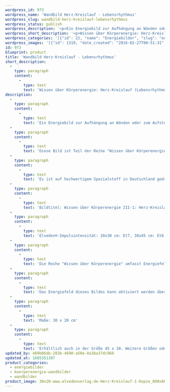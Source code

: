 ```yaml
---
wordpress_id: 973
wordpress_name: 'Wandbild Herz-Kreislauf - Lebensrhythmus'
wordpress_slug: wandbild-herz-kreislauf-lebensrhythmus
wordpress_status: publish
wordpress_description: '<p>Ein Energiebild zur Aufhängung an Wänden oder zum Aufstellen im Raum mit einem aktivierbaren Informationsfeld zu: Wissen über Körperenergie, speziell über die Aspekte von Herz und Kreislauf sowie Rhythmus. Das Energiefeld dieses Bildes bietet Impulse (im Sinne von Informationen) an, um das eigene Wissen über Herz, Kreislauf und den eigenen, individuellen Lebensrhythmus aktiv selbst zu vertiefen bzw. zu erweitern. <a href="http://info@elvedenverlag.de">Zur Anwendung für andere Personen informieren wir Sie gerne direkt</a>.<br />Diese Bild ist Teil der Reihe "Wissen über Körperenergie" (beachten Sie bitte unsere Anmerkungen weiter unten zur Reihe "Wissen über Körperenergien").</p><p>Es ist auf hochwertigem Spezialstoff in Deutschland gedruckt und sorgfältig in Handarbeit auf Holzkeilrahmen aufgezogen. Laut Herstellerangaben ist der farbintensive Druck 70 Jahre lichtecht, waschbar und in einem umweltorientierten Verfahren hergestellt. Der Oberstoff ist mit einer Spezialbeschichtung unterfüttert, so dass, bei Aufhängung an der Wand, der rückseitige Holzrahmen auch bei hellen Farben unsichtbar ist.</p><p>Bildtitel: Wissen über Körperenergie III-1: Herz-Kreislauf 1. Reihe: Körperenergiewissen</p><p>Elveden®-Impulsintensität: 20x30 cm: Et7, 30x45 cm: Et6, 40x60 cm: Et4</p><p>Die Reihe "Wissen über Körperenergie" umfasst Energiefelder in Bezug auf sämtliche Funktionen und Teilbereiche des menschlichen Körpers. Rechtlicher Hinweis: Es handelt sich bei diesen Bildern um Energiefelder mit Impulsen, um Wissen selbst zu entwickeln. Sie ersetzen nicht den Besuch bei einem Arzt etc. oder therapeutischer Anwendungen. Bei Interesse an einem Set mit den gleichen Bildern in verschiedenen Größen oder unterschiedlichen Bildern dieser Reihe wenden Sie sich bitte direkt an uns. Wir informieren Sie gerne über die Vergünstigungen. Für Praxiseinrichtungen etc. beraten wir Sie gerne.<br />Das Energiefeld dieses Bildes kann aktiviert werden über das bewusste Konzentrieren auf den für sich selbst erwünschten inneren Zustand an Wissen über Körperenergien. Es aktiviert sich jeweils der Teil des Bildenergiefeldes, der aktuell förderlich ist.</p><p>Maße: 30 x 20 cm</p><p>Erhältlich auch in der Größe 45 x 30. Weitere Größen oder andere Seitenverhältnisse, sind bis 200 cm individuell für Sie innerhalb weniger Tage herstellbar. Bitte kontaktieren Sie uns hierfür unter <a href="mailto:info@elvedenverlag.de">info@elvedenverlag.de</a>.</p><p><a href="https://my.feenbaum.de/anwendung-energie-wandbilder/">Anwendungshinweise</a>      <a href="https://my.feenbaum.de/produktinformation-wandbilder/">Produktinformationen</a></p>'
wordpress_short_description: '<p>Wissen über Körperenergie: Herz-Kreislauf (Lebensrhythmus)</p>'
wordpress_categories: '[{"id": 22, "name": "Energiebilder", "slug": "energiebilder"}, {"id": 46, "name": "K\u00f6rperenergie", "slug": "koerperenergie-wandbilder"}, {"id": 24, "name": "Wandbilder", "slug": "wandbilder"}]'
wordpress_images: '[{"id": 1319, "date_created": "2016-02-27T00:51:31", "date_created_gmt": "2016-02-26T22:51:31", "date_modified": "2016-02-27T00:51:31", "date_modified_gmt": "2016-02-26T22:51:31", "src": "https://my.feenbaum.de/wp-content/uploads/2016/02/30x20-www.elvedenverlag.de-Herz-Kreislauf-1-Kopie_800x800-W.jpg", "name": "30&#215;20 www.elvedenverlag.de  Herz-Kreislauf-1 Kopie_800x800-W", "alt": ""}]'
id: 973
blueprint: product
title: 'Wandbild Herz-Kreislauf - Lebensrhythmus'
short_description:
  -
    type: paragraph
    content:
      -
        type: text
        text: 'Wissen über Körperenergie: Herz-Kreislauf (Lebensrhythmus)'
description:
  -
    type: paragraph
    content:
      -
        type: text
        text: 'Ein Energiebild zur Aufhängung an Wänden oder zum Aufstellen im Raum mit einem aktivierbaren Informationsfeld zu: Wissen über Körperenergie, speziell über die Aspekte von Herz und Kreislauf sowie Rhythmus. Das Energiefeld dieses Bildes bietet Impulse (im Sinne von Informationen) an, um das eigene Wissen über Herz, Kreislauf und den eigenen, individuellen Lebensrhythmus aktiv selbst zu vertiefen bzw. zu erweitern. Zur Anwendung für andere Personen informieren wir Sie gerne direkt.'
  -
    type: paragraph
    content:
      -
        type: text
        text: 'Diese Bild ist Teil der Reihe "Wissen über Körperenergie" (beachten Sie bitte unsere Anmerkungen weiter unten zur Reihe "Wissen über Körperenergien").'
  -
    type: paragraph
    content:
      -
        type: text
        text: 'Es ist auf hochwertigem Spezialstoff in Deutschland gedruckt und sorgfältig in Handarbeit auf Holzkeilrahmen aufgezogen. Laut Herstellerangaben ist der farbintensive Druck 70 Jahre lichtecht, waschbar und in einem umweltorientierten Verfahren hergestellt. Der Oberstoff ist mit einer Spezialbeschichtung unterfüttert, so dass, bei Aufhängung an der Wand, der rückseitige Holzrahmen auch bei hellen Farben unsichtbar ist.'
  -
    type: paragraph
    content:
      -
        type: text
        text: 'Bildtitel: Wissen über Körperenergie III-1: Herz-Kreislauf 1. Reihe: Körperenergiewissen'
  -
    type: paragraph
    content:
      -
        type: text
        text: 'Elveden®-Impulsintensität: 20x30 cm: Et7, 30x45 cm: Et6, 40x60 cm: Et4'
  -
    type: paragraph
    content:
      -
        type: text
        text: 'Die Reihe "Wissen über Körperenergie" umfasst Energiefelder in Bezug auf sämtliche Funktionen und Teilbereiche des menschlichen Körpers. Rechtlicher Hinweis: Es handelt sich bei diesen Bildern um Energiefelder mit Impulsen, um Wissen selbst zu entwickeln. Sie ersetzen nicht den Besuch bei einem Arzt etc. oder therapeutischer Anwendungen. Bei Interesse an einem Set mit den gleichen Bildern in verschiedenen Größen oder unterschiedlichen Bildern dieser Reihe wenden Sie sich bitte direkt an uns. Wir informieren Sie gerne über die Vergünstigungen. Für Praxiseinrichtungen etc. beraten wir Sie gerne.'
  -
    type: paragraph
    content:
      -
        type: text
        text: 'Das Energiefeld dieses Bildes kann aktiviert werden über das bewusste Konzentrieren auf den für sich selbst erwünschten inneren Zustand an Wissen über Körperenergien. Es aktiviert sich jeweils der Teil des Bildenergiefeldes, der aktuell förderlich ist.'
  -
    type: paragraph
    content:
      -
        type: text
        text: 'Maße: 30 x 20 cm'
  -
    type: paragraph
    content:
      -
        type: text
        text: 'Erhältlich auch in der Größe 45 x 30. Weitere Größen oder andere Seitenverhältnisse, sind bis 200 cm individuell für Sie innerhalb weniger Tage herstellbar. Bitte kontaktieren Sie uns hierfür unter info@elvedenverlag.de.'
updated_by: 489b06db-283b-4690-a50e-8a3ba37dc968
updated_at: 1685351307
product_categories:
  - energiebilder
  - koerperenergie-wandbilder
  - wandbilder
product_image: 30x20-www.elvedenverlag.de-Herz-Kreislauf-1-Kopie_800x800-W.jpg
---
```

